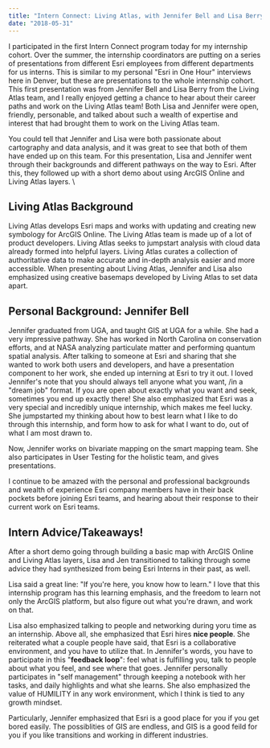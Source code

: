 ```yaml
---
title: "Intern Connect: Living Atlas, with Jennifer Bell and Lisa Berry" 
date: "2018-05-31"
---
```

I participated in the first Intern Connect program today for my internship cohort. Over the summer, the internship coordinators are putting on a series of presentations from different Esri employees from different departments for us interns. This is similar to my personal "Esri in One Hour" interviews here in Denver, but these are presentations to the whole internship cohort. This first presentation was from Jennifer Bell and Lisa Berry from the Living Atlas team, and I really enjoyed getting a chance to hear about their career paths and work on the Living Atlas team! Both Lisa and Jennifer were open, friendly, personable, and talked about such a wealth of expertise and interest that had brought them to work on the Living Atlas team.

You could tell that Jennifer and Lisa were both passionate about cartography and data analysis, and it was great to see that both of them have ended up on this team. For this presentation, Lisa and Jennifer went through their backgrounds and different pathways on the way to Esri. After this, they followed up with a short demo about using ArcGIS Online and Living Atlas layers. \

## Living Atlas Background
Living Atlas develops Esri maps and works with updating and creating new symbology for ArcGIS Online. The Living Atlas team is made up of a lot of product developers. Living Atlas seeks to jumpstart analysis with cloud data already formed into helpful layers. Living Atlas curates a collection of authoritative data to make accurate and in-depth analysis easier and more accessible. When presenting about Living Atlas, Jennifer and Lisa also emphasized using creative basemaps developed by Living Atlas to set data apart.

## Personal Background: Jennifer Bell
Jennifer graduated from UGA, and taught GIS at UGA for a while. She had a very impressive pathway. She has worked in North Carolina on conservation efforts, and at NASA analyzing particulate matter and performing quantum spatial analysis. After talking to someone at Esri and sharing that she wanted to work both users and developers, and have a presentation component to her work, she ended up interning at Esri to try it out. I loved Jennifer's note that you should always tell anyone what you want, /in a "dream job" format. If you are open about exactly what you want and seek, sometimes you end up exactly there! She also emphasized that Esri was a very special and incredibly unique internship, which makes me feel lucky. She jumpstarted my thinking about how to best learn what I like to do through this internship, and form how to ask for what I want to do, out of what I am most drawn to.

Now, Jennifer works on bivariate mapping on the smart mapping team. She also participates in User Testing for the holistic team, and gives presentations.

I continue to be amazed with the personal and professional backgrounds and wealth of experience Esri company members have in their back pockets before joining Esri teams, and hearing about their response to their current work on Esri teams.

## Intern Advice/Takeaways!
After a short demo going through building a basic map with ArcGIS Online and Living Atlas layers, Lisa and Jen transitioned to talking through some advice they had synthesized from being Esri Interns in their past, as well.

Lisa said a great line: "If you're here, you know how to learn." I love that this internship program has this learning emphasis, and the freedom to learn not only the ArcGIS platform, but also figure out what you're drawn, and work on that.

Lisa also emphasized talking to people and networking during yoru time as an internship. Above all, she emphasized that Esri hires **nice people**. She reiterated what a couple people have said, that Esri is a collaborative environment, and you have to utilize that. In Jennifer's words, you have to participate in this "**feedback loop**": feel what is fulfilling you, talk to people about what you feel, and see where that goes. Jennifer personally participates in "self management" through keeping a notebook with her tasks, and daily highlights and what she learns. She also emphasized the value of HUMILITY in any work environment, which I think is tied to any growth mindset.

Particularly, Jennifer emphasized that Esri is a good place for you if you get bored easily. The possiblities of GIS are endless, and GIS is a good feild for you if you like transitions and working in different industries.
